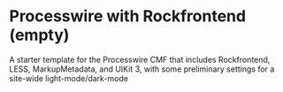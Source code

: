 # Processwire with Rockfrontend (empty)
A starter template for the Processwire CMF that includes Rockfrontend, LESS, MarkupMetadata, and UIKit 3, with some preliminary settings for a site-wide light-mode/dark-mode

